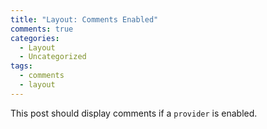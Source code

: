 ```yaml
---
title: "Layout: Comments Enabled"
comments: true
categories:
  - Layout
  - Uncategorized
tags:
  - comments
  - layout
---
```


This post should display comments if a `provider` is enabled.